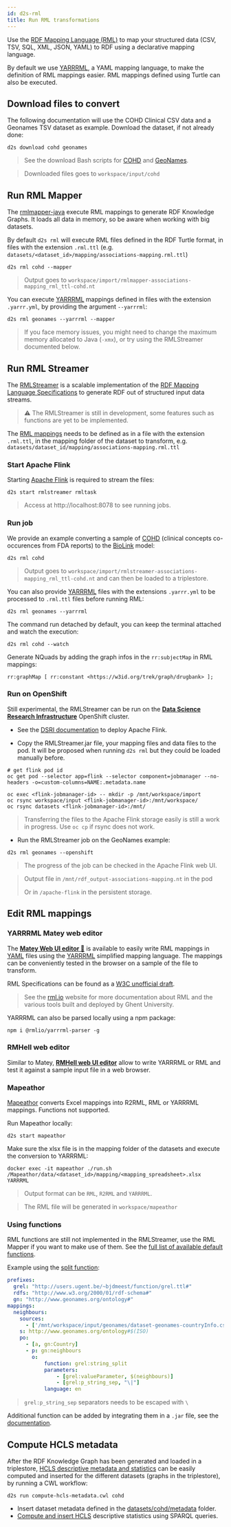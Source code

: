 ```yaml
---
id: d2s-rml
title: Run RML transformations
---
```


Use the [RDF Mapping Language (RML)](https://rml.io/) to map your structured data (CSV, TSV, SQL, XML, JSON, YAML) to RDF using a declarative mapping language. 

By default we use [YARRRML](https://rml.io/yarrrml/), a YAML mapping language, to make the definition of RML mappings easier. RML mappings defined using Turtle can also be executed.

## Download files to convert

The following documentation will use the COHD Clinical CSV data and a Geonames TSV dataset as example. Download the dataset, if not already done:

```shell
d2s download cohd geonames
```

> See the download Bash scripts for [COHD](https://github.com/MaastrichtU-IDS/d2s-project-template/blob/master/datasets/cohd/download/download.sh) and [GeoNames](https://github.com/MaastrichtU-IDS/d2s-project-template/blob/master/datasets/geonames/download/download.sh).

> Downloaded files goes to `workspace/input/cohd`

## Run RML Mapper

The [rmlmapper-java](https://github.com/RMLio/rmlmapper-java/) execute RML mappings to generate RDF Knowledge Graphs. It loads all data in memory, so be aware when working with big datasets.

By default `d2s rml` will execute RML files defined in the RDF Turtle format, in files with the extension `.rml.ttl` (e.g. `datasets/<dataset_id>/mapping/associations-mapping.rml.ttl`)

```shell
d2s rml cohd --mapper
```

> Output goes to `workspace/import/rmlmapper-associations-mapping_rml_ttl-cohd.nt`

You can execute [YARRRML](https://rml.io/yarrrml/spec/) mappings defined in files with the extension `.yarrr.yml`, by providing the argument `--yarrrml`:

```shell
d2s rml geonames --yarrrml --mapper
```

> If you face memory issues, you might need to change the maximum memory allocated to Java (`-xmx`), or try using the RMLStreamer documented below.

## Run RML Streamer

The [RMLStreamer](/docs/services-utilities#rmlstreamer) is a scalable implementation of the [RDF Mapping Language Specifications](https://rml.io/specs/rml/) to generate RDF out of structured input data streams.

> ⚠️ The RMLStreamer is still in development, some features such as functions are yet to be implemented.

The [RML mappings](https://rml.io/specs/rml/) needs to be defined as in a file with the extension `.rml.ttl`, in the mapping folder of the dataset to transform, e.g. `datasets/dataset_id/mapping/associations-mapping.rml.ttl`

### Start Apache Flink

Starting [Apache Flink](https://flink.apache.org/) is required to stream the files:

```shell
d2s start rmlstreamer rmltask
```

> Access at http://localhost:8078 to see running jobs.

### Run job

We provide an example converting a sample of [COHD](https://github.com/MaastrichtU-IDS/d2s-project-template/blob/master/datasets/cohd/mapping/associations-mapping.rml.ttl) (clinical concepts co-occurences from FDA reports) to the [BioLink](https://biolink.github.io/biolink-model/docs/) model:

```shell
d2s rml cohd
```

> Output goes to `workspace/import/rmlstreamer-associations-mapping_rml_ttl-cohd.nt` and can then be loaded to a triplestore.

You can also provide [YARRRML](https://rml.io/yarrrml/spec/) files with the extensions `.yarrr.yml` to be processed to `.rml.ttl` files before running RML:

```shell
d2s rml geonames --yarrrml
```

The command run detached by default, you can keep the terminal attached and watch the execution:

```shell
d2s rml cohd --watch
```

Generate NQuads by adding the graph infos in the `rr:subjectMap` in RML mappings:

```turtle
rr:graphMap [ rr:constant <https://w3id.org/trek/graph/drugbank> ];
```

### Run on OpenShift

Still experimental, the RMLStreamer can be run on the **[Data Science Research Infrastructure](https://maastrichtu-ids.github.io/dsri-documentation/)** OpenShift cluster.

* See the [DSRI documentation](https://maastrichtu-ids.github.io/dsri-documentation/docs/deploy-services#apache-flink) to deploy Apache Flink.

* Copy the RMLStreamer.jar file, your mapping files and data files to the pod. It will be proposed when running `d2s rml` but they could be loaded manually before. 

```shell
# get flink pod id
oc get pod --selector app=flink --selector component=jobmanager --no-headers -o=custom-columns=NAME:.metadata.name

oc exec <flink-jobmanager-id> -- mkdir -p /mnt/workspace/import
oc rsync workspace/input <flink-jobmanager-id>:/mnt/workspace/
oc rsync datasets <flink-jobmanager-id>:/mnt/
```

> Transferring the files to the Apache Flink storage easily is still a work in progress. Use `oc cp` if rsync does not work.

* Run the RMLStreamer job on the GeoNames example:

```shell
d2s rml geonames --openshift
```

> The progress of the job can be checked in the Apache Flink web UI.

> Output file in `/mnt/rdf_output-associations-mapping.nt` in the pod
>
> Or in `/apache-flink` in the persistent storage.

## Edit RML mappings

### YARRRML Matey web editor

The **[Matey Web UI editor 🦜](https://rml.io/yarrrml/matey/#edit)** is available to easily write RML mappings in [YAML](https://yaml.org/) files using the [YARRRML](https://rml.io/yarrrml/) simplified mapping language. The mappings can be conveniently tested in the browser on a sample of the file to transform.

RML Specifications can be found as a [W3C unofficial draft](https://rml.io/specs/rml/).

> See the [rml.io](https://rml.io/) website for more documentation about RML and the various tools built and deployed by Ghent University.

YARRRML can also be parsed locally using a npm package:

```shell
npm i @rmlio/yarrrml-parser -g
```

### RMHell web editor

Similar to Matey, [**RMHell web UI editor**](https://semantifyit.github.io/rml/) allow to write YARRRML or RML and test it against a sample input file in a web browser.

### Mapeathor

[Mapeathor](https://github.com/oeg-upm/Mapeathor) converts Excel mappings into R2RML, RML or YARRRML mappings. Functions not supported.

Run Mapeathor locally:

```shell
d2s start mapeathor
```

Make sure the xlsx file is in the mapping folder of the datasets and execute the conversion to YARRRML:   

```shell
docker exec -it mapeathor ./run.sh /Mapeathor/data/<dataset_id>/mapping/<mapping_spreadsheet>.xlsx YARRRML
```

> Output format can be `RML`, `R2RML` and `YARRRML`.

> The RML file will be generated in `workspace/mapeathor`

### Using functions

RML functions are still not implemented in the RMLStreamer, use the RML Mapper if you want to make use of them. See the [full list of available default functions](https://rml.io/docs/rmlmapper/default-functions/).

Example using the [split function](https://rml.io/docs/rmlmapper/default-functions/#split):

```yaml
prefixes:
  grel: "http://users.ugent.be/~bjdmeest/function/grel.ttl#"
  rdfs: "http://www.w3.org/2000/01/rdf-schema#"
  gn: "http://www.geonames.org/ontology#"
mappings:
  neighbours:
    sources:
      - ['/mnt/workspace/input/geonames/dataset-geonames-countryInfo.csv~csv']
    s: http://www.geonames.org/ontology#$(ISO)
    po:
      - [a, gn:Country]
      - p: gn:neighbours
        o:
            function: grel:string_split
            parameters:
                - [grel:valueParameter, $(neighbours)]
                - [grel:p_string_sep, "\|"]
            language: en
```

> `grel:p_string_sep` separators needs to be escaped with `\`

Additional function can be added by integrating them in a `.jar` file, see the [documentation](https://github.com/RMLio/rmlmapper-java#including-functions).

## Compute HCLS metadata

After the RDF Knowledge Graph has been generated and loaded in a triplestore, [HCLS descriptive metadata and statistics](https://www.w3.org/TR/hcls-dataset/) can be easily computed and inserted for the different datasets (graphs in the triplestore), by running a CWL workflow:

```shell
d2s run compute-hcls-metadata.cwl cohd
```

* Insert dataset metadata defined in the [datasets/cohd/metadata](https://github.com/MaastrichtU-IDS/d2s-project-template/tree/master/datasets/cohd/metadata) folder.
* [Compute and insert HCLS](https://github.com/MaastrichtU-IDS/d2s-scripts-repository/tree/master/sparql/compute-hcls-stats) descriptive statistics using SPARQL queries.